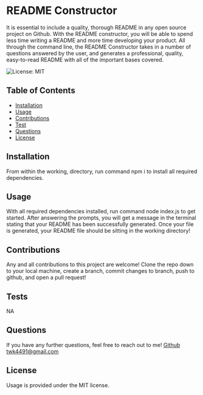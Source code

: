 # README Constructor
It is essential to include a quality, thorough README in any open source project on Github. With the README constructor, you will be able to spend less time writing a README and more time developing your product.  All through the command line, the README Constructor takes in a number of questions answered by the user, and generates a professional, quality, easy-to-read README with all of the important bases covered.

![License: MIT](https://img.shields.io/badge/License-MIT-yellow.svg)

## Table of Contents
* [Installation](#installation)
* [Usage](#usage)
* [Contributions](#contributions)
* [Test](#test)
* [Questions](#questions)
* [License](#license)


## Installation
From within the working, directory, run command npm i to install all required dependencies.

## Usage
With all required dependencies installed, run command node index.js to get started. After answering the prompts, you will get a message in the terminal stating that your README has been successfully generated.  Once your file is generated, your README file should be sitting in the working directory!

## Contributions
Any and all contributions to this project are welcome!  Clone the repo down to your local machine, create a branch, commit changes to branch, push to github, and open a pull request!

## Tests
NA

## Questions
If you have any further questions, feel free to reach out to me!
<a href='https://www.github.com/twkirkpatrick'>Github</a>
<a href='mailto:twk4491@gmail.com'>twk4491@gmail.com</a>

## License
Usage is provided under the MIT license.
    
    
    
    
